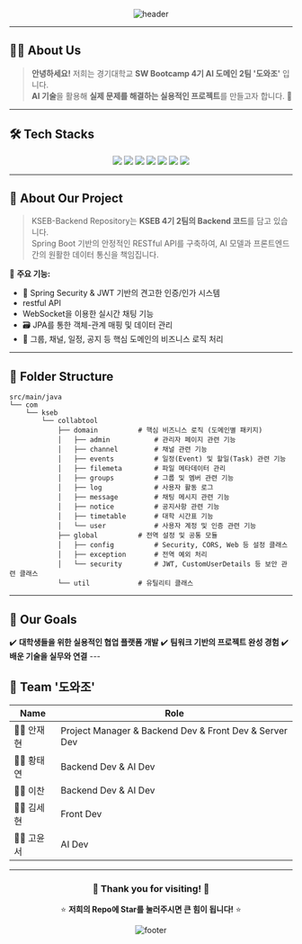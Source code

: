 <div align="center">
  
  ![header](https://capsule-render.vercel.app/api?type=waving&color=0:d5ccff,100:f4ffad&height=240&text=KSEB-AI%202팀%20'도와조'의%20Backend%20Repository&animation=fadeIn&fontColor=6a5858&fontSize=35&fontAlignY=40&desc=경기대학교%20SW%20Bootcamp%204기%20AI%20도메인%20Team%202&descAlignY=60)

</div>

---

## 🧑‍💻 About Us
> **안녕하세요!**
> 저희는 경기대학교 **SW Bootcamp 4기 AI 도메인 2팀 '도와조'** 입니다.  
> **AI 기술**을 활용해 **실제 문제를 해결하는 실용적인 프로젝트**를 만들고자 합니다. 🚀

---

## 🛠️ Tech Stacks

<p align="center">
  <img src="https://img.shields.io/badge/Java-007396?style=for-the-badge&logo=Java&logoColor=white"/>
  <img src="https://img.shields.io/badge/Spring Boot-6DB33F?style=for-the-badge&logo=Spring-Boot&logoColor=white"/>
  <img src="https://img.shields.io/badge/Spring Security-6DB33F?style=for-the-badge&logo=Spring-Security&logoColor=white"/>
  <img src="https://img.shields.io/badge/MySQL-4479A1?style=for-the-badge&logo=MySQL&logoColor=white"/>
  <img src="https://img.shields.io/badge/JPA-4A4A4A?style=for-the-badge&logo=Hibernate&logoColor=white"/>
  <img src="https://img.shields.io/badge/JWT-000000?style=for-the-badge&logo=JSON-Web-Tokens&logoColor=white"/>
  <img src="https://img.shields.io/badge/WebSocket-010101?style=for-the-badge&logo=WebSocket&logoColor=white"/>
</p>

---

## 📂 About Our Project

> KSEB-Backend Repository는 **KSEB 4기 2팀의 Backend 코드**를 담고 있습니다.  
> Spring Boot 기반의 안정적인 RESTful API를 구축하여, AI 모델과 프론트엔드 간의 원활한 데이터 통신을 책임집니다.

📌 **주요 기능:**
- 🔐 Spring Security & JWT 기반의 견고한 인증/인가 시스템
-  restful API
-  WebSocket을 이용한 실시간 채팅 기능
- 🗃️ JPA를 통한 객체-관계 매핑 및 데이터 관리
- 🔄 그룹, 채널, 일정, 공지 등 핵심 도메인의 비즈니스 로직 처리

---

## 🌳 Folder Structure
```text
src/main/java
└── com
    └── kseb
        └── collabtool
            ├── domain          # 핵심 비즈니스 로직 (도메인별 패키지)
            │   ├── admin           # 관리자 페이지 관련 기능
            │   ├── channel         # 채널 관련 기능
            │   ├── events          # 일정(Event) 및 할일(Task) 관련 기능
            │   ├── filemeta        # 파일 메타데이터 관리
            │   ├── groups          # 그룹 및 멤버 관련 기능
            │   ├── log             # 사용자 활동 로그
            │   ├── message         # 채팅 메시지 관련 기능
            │   ├── notice          # 공지사항 관련 기능
            │   ├── timetable       # 대학 시간표 기능
            │   └── user            # 사용자 계정 및 인증 관련 기능
            ├── global          # 전역 설정 및 공통 모듈
            │   ├── config          # Security, CORS, Web 등 설정 클래스
            │   ├── exception       # 전역 예외 처리
            │   └── security        # JWT, CustomUserDetails 등 보안 관련 클래스
            └── util            # 유틸리티 클래스
```
---

## 🚀 Our Goals
✔️ **대학생들을 위한 실용적인 협업 플랫폼 개발** ✔️ **팀워크 기반의 프로젝트 완성 경험** ✔️ **배운 기술을 실무와 연결** ---


## 🤝 Team '도와조'

| Name | Role |
|------|------|
| 🧑‍🎓 안재현 | Project Manager & Backend Dev & Front Dev & Server Dev |
| 🧑‍🎓 황태연 | Backend Dev & AI Dev |
| 🧑‍🎓 이찬 | Backend Dev & AI Dev |
| 🧑‍🎓 김세현 | Front Dev |
| 🧑‍🎓 고윤서 | AI Dev |

---

<div align="center">

### 🌟 Thank you for visiting! 🌟  
⭐️ **저희의 Repo에 Star를 눌러주시면 큰 힘이 됩니다!** ⭐️  

![footer](https://capsule-render.vercel.app/api?type=waving&color=0:f4ffad,100:d5ccff&height=120&section=footer)

</div>
